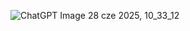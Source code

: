 
![ChatGPT Image 28 cze 2025, 10_33_12](https://github.com/user-attachments/assets/d397322a-8d08-4ed0-992c-8240bd2e996c)
